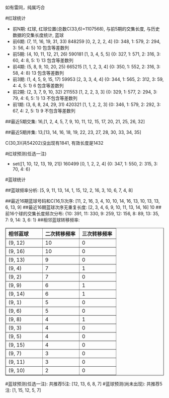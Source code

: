 <!-- 
.. title: 双色球2012003期(2012-01-05)数据分析报告
.. slug: slott-2012003-2012-01-05-report
.. date: 2012-01-06 08:00:00 UTC+08:00
.. tags: Lottery
.. link: 
.. description: 
.. type: text
-->

如有雷同，纯属巧合

<!-- TEASER_END-->

#红球统计

- 前N期: 红球, 红球位置(总数C(33,6)=1107568), 与前5期的交集长度, 与历史数据的交集长度统计, 蓝球
- 前6期: (7, 11, 16, 19, 31, 33) 848259 [0, 2, 2, 2, 4] {0: 348, 1: 579, 2: 294, 3: 56, 4: 5} 10 包含等差数列
- 前5期: (4, 10, 11, 12, 21, 26) 590181 [1, 3, 4, 5, 5] {0: 327, 1: 571, 2: 316, 3: 60, 4: 8, 5: 1} 13 包含等差数列
- 前4期: (5, 8, 9, 10, 20, 25) 665215 [1, 1, 2, 3, 4] {0: 350, 1: 552, 2: 316, 3: 58, 4: 8} 13 包含等差数列
- 前3期: (1, 4, 5, 9, 15, 17) 59953 [2, 3, 3, 4, 4] {0: 344, 1: 565, 2: 312, 3: 59, 4: 4, 5: 1} 6 包含等差数列
- 前2期: (2, 3, 7, 9, 10, 32) 211553 [1, 2, 2, 3, 3] {0: 329, 1: 577, 2: 294, 3: 79, 4: 6, 5: 1} 13 不包含等差数列
- 前1期: (3, 6, 8, 24, 29, 31) 420321 [1, 1, 2, 2, 3] {0: 346, 1: 579, 2: 292, 3: 67, 4: 2, 5: 1} 9 不包含等差数列

##最近5期交集:
16,[1, 2, 4, 5, 7, 9, 10, 11, 12, 15, 17, 20, 21, 25, 26, 32]

##最近5期并集:
13,[13, 14, 16, 18, 19, 22, 23, 27, 28, 30, 33, 34, 35]

C(30,3)(共54202)没出现有1841, 
有效长度是1432

#红球预测(任选一注)

- set([1, 10, 12, 13, 19, 21]) 160499 [0, 1, 2, 2, 4] {0: 347, 1: 550, 2: 315, 3: 70, 4: 6}

#蓝球统计

##蓝球频率分析:
[5, 9, 11, 13, 14, 1, 15, 12, 2, 16, 3, 10, 6, 7, 4, 8]

##最近16期蓝球号码和C(16,1)次序:
[11, 2, 16, 3, 4, 10, 10, 14, 16, 13, 10, 13, 13, 6, 13, 9]
##最近16期蓝球次序无重复长度:
[2, 3, 4, 6, 9, 10, 11, 13, 14, 16] 10
##前16个球的交集长度频次分布:
{10: 391, 11: 330, 9: 259, 12: 156, 8: 89, 13: 35, 7: 9, 14: 3, 6: 1}
##相邻蓝球转移频率:
<table border="1" class="table table-striped dataframe">
  <thead>
    <tr style="text-align: left;">
      <th style="min-width: 100px;">相邻蓝球</th>
      <th style="min-width: 100px;">二次转移频率</th>
      <th style="min-width: 100px;">三次转移频率</th>
    </tr>
  </thead>
  <tbody>
    <tr>
      <td> (9, 12)</td>
      <td> 10</td>
      <td> 0</td>
    </tr>
    <tr>
      <td> (9, 16)</td>
      <td> 10</td>
      <td> 0</td>
    </tr>
    <tr>
      <td> (9, 13)</td>
      <td>  9</td>
      <td> 0</td>
    </tr>
    <tr>
      <td>  (9, 4)</td>
      <td>  7</td>
      <td> 1</td>
    </tr>
    <tr>
      <td>  (9, 2)</td>
      <td>  7</td>
      <td> 0</td>
    </tr>
    <tr>
      <td>  (9, 9)</td>
      <td>  6</td>
      <td> 1</td>
    </tr>
    <tr>
      <td> (9, 14)</td>
      <td>  6</td>
      <td> 1</td>
    </tr>
    <tr>
      <td>  (9, 1)</td>
      <td>  5</td>
      <td> 0</td>
    </tr>
    <tr>
      <td>  (9, 6)</td>
      <td>  5</td>
      <td> 0</td>
    </tr>
    <tr>
      <td>  (9, 8)</td>
      <td>  4</td>
      <td> 1</td>
    </tr>
    <tr>
      <td>  (9, 3)</td>
      <td>  4</td>
      <td> 0</td>
    </tr>
    <tr>
      <td>  (9, 5)</td>
      <td>  4</td>
      <td> 0</td>
    </tr>
    <tr>
      <td> (9, 15)</td>
      <td>  4</td>
      <td> 0</td>
    </tr>
    <tr>
      <td>  (9, 7)</td>
      <td>  3</td>
      <td> 0</td>
    </tr>
    <tr>
      <td> (9, 11)</td>
      <td>  3</td>
      <td> 0</td>
    </tr>
    <tr>
      <td> (9, 10)</td>
      <td>  2</td>
      <td> 0</td>
    </tr>
  </tbody>
</table>
#蓝球预测(任选一注):
共推荐5注: [12, 13, 6, 8, 7]
#蓝球预测(尚未出现):
共推荐5注: [1, 15, 12, 5, 7]

